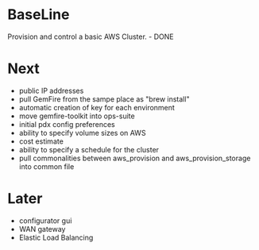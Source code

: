 # BaseLine #
Provision and control a basic AWS Cluster. - DONE

# Next #
- public IP addresses
- pull GemFire from the sampe place as "brew install"
- automatic creation of key for each environment
- move gemfire-toolkit into ops-suite
- initial pdx config preferences
- ability to specify volume sizes on AWS
- cost estimate
- ability to specify a schedule for the cluster
- pull commonalities between aws_provision and aws_provision_storage into
common file


# Later #
- configurator gui
- WAN gateway
- Elastic Load Balancing
